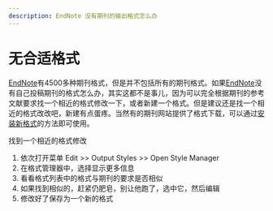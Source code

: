 ```yaml
---
description: EndNote 没有期刊的输出格式怎么办
---
```


# 无合适格式

[EndNote](http://www.howsci.com/tag/endnote/)有4500多种期刊格式，但是并不包括所有的期刊格式。如果[EndNote](http://www.howsci.com/tag/endnote/)没有自己投稿期刊的格式怎么办，其实这都不是事儿，因为可以完全根据期刊的参考文献要求找一个相近的格式修改一下，或者新建一个格式。但是建议还是找一个相近的格式改改吧，新建有点蛋疼。当然有的期刊网站提供了格式下载，可以通过[安装新格式](../21InstallingEndNote/Installing_AdditionalOStyles.htm)的方法即可使用。

找到一个相近的格式修改

1. 依次打开菜单 Edit &gt;&gt; Output Styles &gt;&gt; Open Style Manager
2. 在格式管理器中，选择显示更多信息
3. 看看格式列表中的格式与期刊的要求是否相似
4. 如果找到相似的，赶紧仍肥皂，别让他跑了，选中它，然后编辑
5. 修改好了保存为一个新的格式

